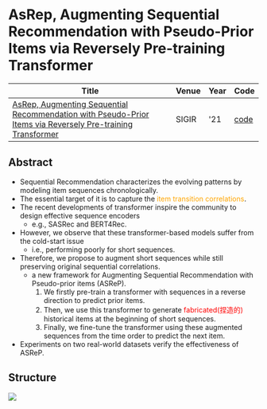 # AsRep, Augmenting Sequential Recommendation with Pseudo-Prior Items via Reversely Pre-training Transformer
| Title | Venue | Year | Code |
|-|-|-|-|
| [AsRep, Augmenting Sequential Recommendation with Pseudo-Prior Items via Reversely Pre-training Transformer](https://dl.acm.org/doi/pdf/10.1145/3404835.3463036) | SIGIR | '21 | [code](https://github.com/DyGRec/ASReP) |

## Abstract
- Sequential Recommendation characterizes the evolving patterns by modeling item sequences chronologically. 
- The essential target of it is to capture the <font color='orange'>item transition correlations</font>. 
- The recent developments of transformer inspire the community to design effective sequence encoders
    - e.g., SASRec and BERT4Rec. 
- However, we observe that these transformer-based models suffer from the cold-start issue
    - i.e., performing poorly for short sequences.
- Therefore, we propose to augment short sequences while still preserving original sequential correlations. 
    - a new framework for Augmenting Sequential Recommendation with Pseudo-prior items (ASReP). 
        1. We firstly pre-train a transformer with sequences in a reverse direction to predict prior items. 
        2. Then, we use this transformer to generate <font color='red'>fabricated(捏造的)</font> historical items at the beginning of short sequences. 
        3. Finally, we fine-tune the transformer using these augmented sequences from the time order to predict the next item. 
- Experiments on two real-world datasets verify the effectiveness of ASReP. 


## Structure
![](https://i.imgur.com/bBWv9so.png)

